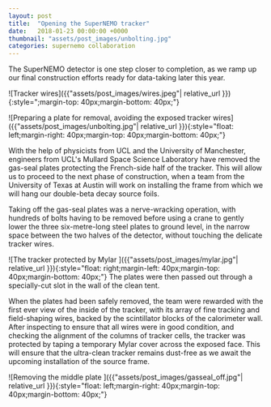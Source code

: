 ```yaml
---
layout: post
title:  "Opening the SuperNEMO tracker"
date:   2018-01-23 00:00:00 +0000
thumbnail: "assets/post_images/unbolting.jpg"
categories: supernemo collaboration
---
```


The SuperNEMO detector is one step closer to completion, as we ramp up our final construction efforts ready for data-taking later this year.

![Tracker wires]({{"assets/post_images/wires.jpeg"| relative_url }}){:style=";margin-top: 40px;margin-bottom: 40px;"}

![Preparing a plate for removal, avoiding the exposed tracker wires]({{"assets/post_images/unbolting.jpg"| relative_url }}){:style="float: left;margin-right: 40px;margin-top: 40px;margin-bottom: 40px;"}


With the help of physicists from UCL and the University of Manchester, engineers from UCL's Mullard Space Science Laboratory have removed the gas-seal plates protecting the French-side half of the tracker. This will allow us to proceed to the next phase of construction, when a team from the University of Texas at Austin will work on installing the frame from which we will hang our double-beta decay source foils.

Taking off the gas-seal plates was a nerve-wracking operation, with hundreds of bolts having to be removed before using a crane to gently lower the three six-metre-long steel plates to ground level, in the narrow space between the two halves of the detector, without touching the delicate tracker wires.


![The tracker protected by Mylar ]({{"assets/post_images/mylar.jpg"| relative_url }}){:style="float: right;margin-left: 40px;margin-top: 40px;margin-bottom: 40px;"}
The plates were then passed out through a specially-cut slot in the wall of the clean tent.

When the plates had been safely removed, the team were rewarded with the first ever view of the inside of the tracker, with its array of fine tracking and field-shaping wires, backed by the scintillator blocks of the calorimeter wall. After inspecting to ensure that all wires were in good condition, and checking the alignment of the columns of tracker cells, the tracker was protected by taping a temporary Mylar cover across the exposed face. This will ensure that the ultra-clean tracker remains dust-free as we await the upcoming installation of the source frame.


![Removing the middle plate ]({{"assets/post_images/gasseal_off.jpg"| relative_url }}){:style="float: left;margin-right: 40px;margin-top: 40px;margin-bottom: 40px;"}
